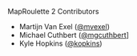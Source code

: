 MapRoulette 2 Contributors

* Martijn Van Exel ([@mvexel](https://github.com/mvexel))
* Michael Cuthbert ([@mgcuthbert](https://github.com/mgcuthbert)]
* Kyle Hopkins ([@kopkins](https://github.com/Kopkins))
